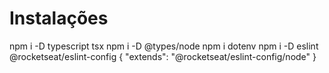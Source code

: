 # Instalações

npm i -D typescript tsx
npm i -D @types/node
npm i dotenv
npm i -D eslint @rocketseat/eslint-config
{
  "extends": "@rocketseat/eslint-config/node"
}